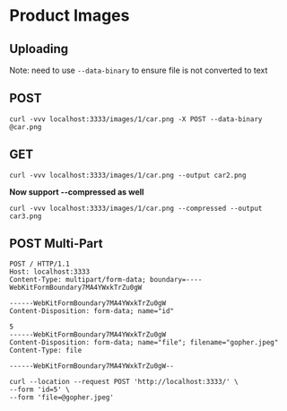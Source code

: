 # Product Images

## Uploading 

Note: need to use `--data-binary` to ensure file is not converted to text


## POST
```
curl -vvv localhost:3333/images/1/car.png -X POST --data-binary @car.png
```

## GET

```
curl -vvv localhost:3333/images/1/car.png --output car2.png 
```
**Now support __--compressed__ as well**
```
curl -vvv localhost:3333/images/1/car.png --compressed --output car3.png 
```

## POST Multi-Part

````http request
POST / HTTP/1.1
Host: localhost:3333
Content-Type: multipart/form-data; boundary=----WebKitFormBoundary7MA4YWxkTrZu0gW

------WebKitFormBoundary7MA4YWxkTrZu0gW
Content-Disposition: form-data; name="id"

5
------WebKitFormBoundary7MA4YWxkTrZu0gW
Content-Disposition: form-data; name="file"; filename="gopher.jpeg"
Content-Type: file

------WebKitFormBoundary7MA4YWxkTrZu0gW--
````

```shell script
curl --location --request POST 'http://localhost:3333/' \
--form 'id=5' \
--form 'file=@gopher.jpeg'
```
